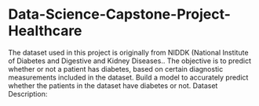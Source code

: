 # Data-Science-Capstone-Project-Healthcare
The dataset used in this project is originally from NIDDK (National Institute of Diabetes and Digestive and Kidney Diseases.. The objective is to predict whether or not a patient has diabetes, based on certain diagnostic measurements included in the dataset.
Build a model to accurately predict whether the patients in the dataset have diabetes or not.
Dataset Description: